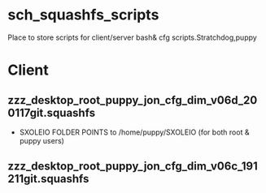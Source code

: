 # sch_squashfs_scripts
Place to store scripts for client/server bash&amp; cfg scripts.Stratchdog,puppy



# Client

## zzz_desktop_root_puppy_jon_cfg_dim_v06d_200117git.squashfs
- SXOLEIO FOLDER POINTS to /home/puppy/SXOLEIO (for both root & puppy users)

## zzz_desktop_root_puppy_jon_cfg_dim_v06c_191211git.squashfs